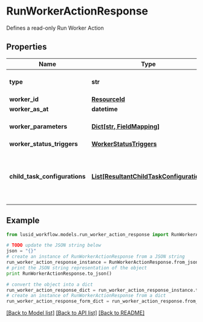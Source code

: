 # RunWorkerActionResponse

Defines a read-only Run Worker Action

## Properties
Name | Type | Description | Notes
------------ | ------------- | ------------- | -------------
**type** | **str** | Type name for this Action | [optional] 
**worker_id** | [**ResourceId**](ResourceId.md) |  | [optional] 
**worker_as_at** | **datetime** | Worker AsAt | [optional] 
**worker_parameters** | [**Dict[str, FieldMapping]**](FieldMapping.md) | Parameters for this Worker | [optional] 
**worker_status_triggers** | [**WorkerStatusTriggers**](WorkerStatusTriggers.md) |  | [optional] 
**child_task_configurations** | [**List[ResultantChildTaskConfiguration]**](ResultantChildTaskConfiguration.md) | Tasks can be generated from run worker results; this is the configuration | [optional] 

## Example

```python
from lusid_workflow.models.run_worker_action_response import RunWorkerActionResponse

# TODO update the JSON string below
json = "{}"
# create an instance of RunWorkerActionResponse from a JSON string
run_worker_action_response_instance = RunWorkerActionResponse.from_json(json)
# print the JSON string representation of the object
print RunWorkerActionResponse.to_json()

# convert the object into a dict
run_worker_action_response_dict = run_worker_action_response_instance.to_dict()
# create an instance of RunWorkerActionResponse from a dict
run_worker_action_response_form_dict = run_worker_action_response.from_dict(run_worker_action_response_dict)
```
[[Back to Model list]](../README.md#documentation-for-models) [[Back to API list]](../README.md#documentation-for-api-endpoints) [[Back to README]](../README.md)


